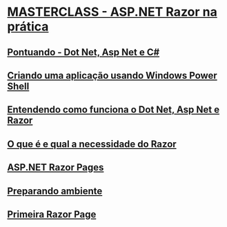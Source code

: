 # [MASTERCLASS - ASP.NET Razor na prática](https://www.youtube.com/watch?v=UNMfTGiAR2c)

## [Pontuando - Dot Net, Asp Net e C#](https://youtu.be/UNMfTGiAR2c?t=406)

## [Criando uma aplicação usando Windows Power Shell](https://youtu.be/UNMfTGiAR2c?t=849)

## [Entendendo como funciona o Dot Net, Asp Net e Razor](https://youtu.be/UNMfTGiAR2c?t=937)

## [O que é e qual a necessidade do Razor](https://youtu.be/UNMfTGiAR2c?t=1097)

## [ASP.NET Razor Pages](https://youtu.be/UNMfTGiAR2c?t=1282)

## [Preparando ambiente](https://youtu.be/UNMfTGiAR2c?t=1465)

## [Primeira Razor Page](https://youtu.be/UNMfTGiAR2c?t=1760)

<!--
# MASTERCLASS - ASP.NET Razor na prática
## Primeira Razor Page
--------------

# MASTERCLASS - ASP.NET Razor na prática
## Pontuando - Dot Net, Asp Net e C#
## Criando uma aplicação usando Windows Power Shell
## Entendendo como funciona o Dot Net, Asp Net e Razor
## O que é e qual a necessidade do Razor
## ASP.NET Razor Pages
## Preparando ambiente
## Primeira Razor Page
-->